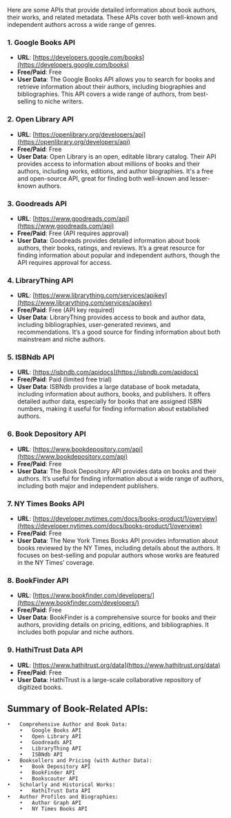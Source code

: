 Here are some APIs that provide detailed information about book authors, their works, and related metadata. These APIs cover both well-known and independent authors across a wide range of genres.

### 1. **Google Books API**
   - **URL**: [https://developers.google.com/books](https://developers.google.com/books)
   - **Free/Paid**: Free
   - **User Data**: The Google Books API allows you to search for books and retrieve information about their authors, including biographies and bibliographies. This API covers a wide range of authors, from best-selling to niche writers.

### 2. **Open Library API**
   - **URL**: [https://openlibrary.org/developers/api](https://openlibrary.org/developers/api)
   - **Free/Paid**: Free
   - **User Data**: Open Library is an open, editable library catalog. Their API provides access to information about millions of books and their authors, including works, editions, and author biographies. It's a free and open-source API, great for finding both well-known and lesser-known authors.

### 3. **Goodreads API**
   - **URL**: [https://www.goodreads.com/api](https://www.goodreads.com/api)
   - **Free/Paid**: Free (API requires approval)
   - **User Data**: Goodreads provides detailed information about book authors, their books, ratings, and reviews. It’s a great resource for finding information about popular and independent authors, though the API requires approval for access.

### 4. **LibraryThing API**
   - **URL**: [https://www.librarything.com/services/apikey](https://www.librarything.com/services/apikey)
   - **Free/Paid**: Free (API key required)
   - **User Data**: LibraryThing provides access to book and author data, including bibliographies, user-generated reviews, and recommendations. It’s a good source for finding information about both mainstream and niche authors.

### 5. **ISBNdb API**
   - **URL**: [https://isbndb.com/apidocs](https://isbndb.com/apidocs)
   - **Free/Paid**: Paid (limited free trial)
   - **User Data**: ISBNdb provides a large database of book metadata, including information about authors, books, and publishers. It offers detailed author data, especially for books that are assigned ISBN numbers, making it useful for finding information about established authors.

### 6. **Book Depository API**
   - **URL**: [https://www.bookdepository.com/api](https://www.bookdepository.com/api)
   - **Free/Paid**: Free
   - **User Data**: The Book Depository API provides data on books and their authors. It’s useful for finding information about a wide range of authors, including both major and independent publishers.

### 7. **NY Times Books API**
   - **URL**: [https://developer.nytimes.com/docs/books-product/1/overview](https://developer.nytimes.com/docs/books-product/1/overview)
   - **Free/Paid**: Free
   - **User Data**: The New York Times Books API provides information about books reviewed by the NY Times, including details about the authors. It focuses on best-selling and popular authors whose works are featured in the NY Times’ coverage.

### 8. **BookFinder API**
   - **URL**: [https://www.bookfinder.com/developers/](https://www.bookfinder.com/developers/)
   - **Free/Paid**: Free
   - **User Data**: BookFinder is a comprehensive source for books and their authors, providing details on pricing, editions, and bibliographies. It includes both popular and niche authors.

### 9. **HathiTrust Data API**
   - **URL**: [https://www.hathitrust.org/data](https://www.hathitrust.org/data)
   - **Free/Paid**: Free
   - **User Data**: HathiTrust is a large-scale collaborative repository of digitized books.


## Summary of Book-Related APIs:

	•	Comprehensive Author and Book Data:
    	•	Google Books API
    	•	Open Library API
    	•	Goodreads API
    	•	LibraryThing API
    	•	ISBNdb API
	•	Booksellers and Pricing (with Author Data):
    	•	Book Depository API
    	•	BookFinder API
    	•	Bookscouter API
	•	Scholarly and Historical Works:
    	•	HathiTrust Data API
	•	Author Profiles and Biographies:
    	•	Author Graph API
    	•	NY Times Books API
